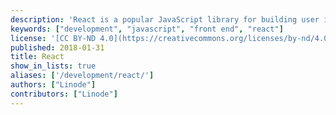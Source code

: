 ```yaml
---
description: 'React is a popular JavaScript library for building user interfaces.'
keywords: ["development", "javascript", "front end", "react"]
license: '[CC BY-ND 4.0](https://creativecommons.org/licenses/by-nd/4.0)'
published: 2018-01-31
title: React
show_in_lists: true
aliases: ['/development/react/']
authors: ["Linode"]
contributors: ["Linode"]
---
```

